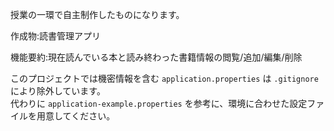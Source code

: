 授業の一環で自主制作したものになります。

作成物:読書管理アプリ

機能要約:現在読んでいる本と読み終わった書籍情報の閲覧/追加/編集/削除

このプロジェクトでは機密情報を含む `application.properties` は `.gitignore` により除外しています。  
代わりに `application-example.properties` を参考に、環境に合わせた設定ファイルを用意してください。

